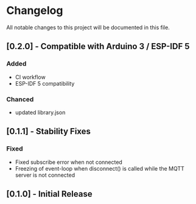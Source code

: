 # Changelog

All notable changes to this project will be documented in this file.

## [0.2.0] - Compatible with Arduino 3 / ESP-IDF 5

### Added

- CI workflow
- ESP-IDF 5 compatibility

### Chanced

- updated library.json

## [0.1.1] - Stability Fixes

### Fixed

- Fixed subscribe error when not connected
- Freezing of event-loop when disconnect() is called while the MQTT server is not connected

## [0.1.0] - Initial Release
